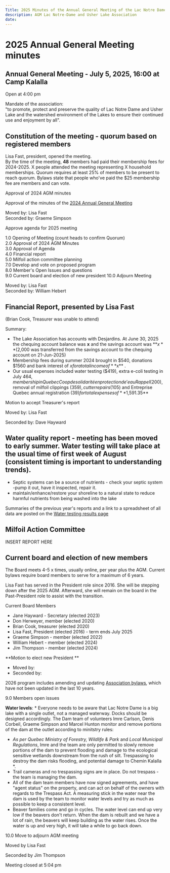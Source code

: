 ```yaml
---
Title: 2025 Minutes of the Annual General Meeting of the Lac Notre Dame and Usher Lake Association  
description: AGM Lac Notre-Dame and Usher Lake Association  
date:   
---
```


# 2025 Annual General Meeting minutes

## Annual General Meeting - July 5, 2025, 16:00 at Camp Kalalla

Open at 4:00 pm

Mandate of the association:  
"to promote, protect and preserve the quality of Lac Notre Dame and Usher Lake and the watershed environment of the Lakes to ensure their continued use and enjoyment by all".

## Constitution of the meeting - quorum based on registered members

Lisa Fast, president, opened the meeting.    
By the time of the meeting, **48** members had paid their membership fees for 2024-2025. X people attended the meeting representing X household memberships. Quorum requires at least 25% of members to be present to reach quorum. Bylaws state that people who've paid the $25 membership fee are members and can vote.

Approval of 2024 AGM minutes

Approval of the minutes of the [2024 Annual General Meeting](../2024BoardReport/)

Moved by: Lisa Fast  
Seconded by: Graeme Simpson

Approve agenda for 2025 meeting

1.0 Opening of Meeting (count heads to confirm Quorum)  
2.0 Approval of 2024 AGM Minutes  
3.0 Approval of Agenda  
4.0 Financial report  
5.0 Milfoil action committee planning  
7.0 Develop and vote on proposed program  
8.0 Member's Open Issues and questions   
9.0 Current board and election of new president
10.0 Adjourn Meeting

Moved by: Lisa Fast  
Seconded by: William Hebert

## Financial Report, presented by Lisa Fast
 
(Brian Cook, Treasurer was unable to attend)

Summary:

* The Lake Association has accounts with Desjardins. At June 30, 2025 the chequing account balance was **x** and the savings account was **$x** ($2,000 was transferred from the savings account to the chequing account on 21-Jun-2025)  
* Membership fees during summer 2024 brought in $540, donations $1560 and bank interest of $x for a total income of **$x**  .   
* Our usual expenses included water testing ($419), extra e-coli testing in July $464, membership in Quebec Coop de solidarité en protection de 'eau Rappel($200), removal of milfoil clippings ($359), cutter repairs ($105) and Entreprise Quebec annual registration ($39) for total expenses of **$1,591.35**

Motion to accept Treasurer's report

Moved by: Lisa Fast

Seconded by: Dave Hayward

## Water quality report - meeting has been moved to early summer. Water testing will take place at the usual time of first week of August (consistent timing is important to understanding trends).
  
  * Septic systems can be a source of nutrients - check your septic system -pump it out, have it inspected, repair it.   
  * maintain/enhance/restore your shoreline to a natural state to reduce harmful nutrients from being washed into the lake  

Summaries of the previous year's reports and a link to a spreadsheet of all data are posted on the [Water testing results page](https://lacnotredame.org/water/qualityreports/)

## Milfoil Action Committee 

INSERT REPORT HERE

## Current board and election of new members

The Board meets 4-5 x times, usually online, per year plus the AGM. Current bylaws require board members to serve for a maximum of 6 years. 

Lisa Fast has served in the President role since 2016. She will be stepping down after the 2025 AGM. Afterward, she will remain on the board in the Past-President role to assist with the transition.

Current Board Members 

* Jane Hayward - Secretary (elected 2023)  
* Don Herweyer, member (elected 2020)  
* Brian Cook, treasurer (elected 2020)  
* Lisa Fast, President (elected 2016) - term ends July 2025 
* Graeme Simpson - member (elected 2022)
* William Hebert - member (elected 2024)  
* Jim Thompson - member (elected 2024)

**Motion to elect new President ** 
  
- Moved by: 
- Seconded by:  

2026 program includes amending and updating [Association bylaws](https://lacnotredame.org/assets/docs/Association\_By-Laws\_en.pdf), which have not been updated in the last 10 years.

9.0 Members open issues


**Water levels**: * Everyone needs to be aware that Lac Notre Dame is a big lake with a single outlet, not a managed waterway. Docks should be designed accordingly. The Dam team of volunteers Imre Carlson, Denis Corbeil, Graeme Simpson and Marcel Hunton monitor and remove portions of the dam at the outlet according to minitstry rules:  

* *As per Quebec Ministry of Forestry, Wildlife & Park* and *Local Municipal Regulations*, Imre and the team are only permitted to slowly remove portions of the dam to prevent flooding and damage to  the ecological sensitive wetlands downstream from the rush of silt. Trespassing to destroy the dam risks flooding, and potential damage to Chemin Kalalla *.
* Trail cameras and no trespassing signs are in place. Do not trespass - the team is managing the dam.
* All of the dam team members have now signed agreements, and have "agent status" on the property, and can act on behalf of the owners with regards to the Trespass Act. A measuring stick in the water near the dam is used by the team to monitor water levels and try as much as possible to keep a consistent level.   
* Beaver families come and go in cycles. The water level can end up very low if the beavers don't return. When the dam is rebuilt and we have a lot of rain, the beavers will keep building as the water rises. Once the water is up and very high, it will take a while to go back down.   


10.0 Move to adjourn AGM meeting

Moved by Lisa Fast

Seconded by Jim Thompson

Meeting closed at 5:04 pm 